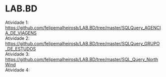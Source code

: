 # LAB.BD
Atividade 1: https://github.com/felipemalheirosb/LAB.BD/tree/master/SQLQuery_AGENCIA_DE_VIAGENS<br>
Atividade 2: https://github.com/felipemalheirosb/LAB.BD/tree/master/SQLQuery_GRUPO_DE_ESTUDOS<br>
Atividade 3: https://github.com/felipemalheirosb/LAB.BD/tree/master/SQL_Query_NorthWind<br>
Atividade 4: 
